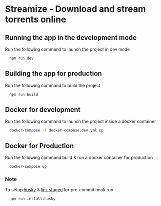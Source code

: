 # Streamize - Download and stream torrents online

## Running the app in the development mode

Run the following command to launch the project in dev mode

```bash
  npm run dev
```

## Building the app for production

Run the following command to build the project

```bash
  npm run build
```

## Docker for development

Run the following command to launch the project inside a docker container

```bash
  docker-compose -f docker-compose.dev.yml up
```

## Docker for Production

Run the following command build & run a docker container for production

```bash
  docker-compose up
```

### Note

To setup [husky](https://www.npmjs.com/package/husky) & [lint-staged](https://www.npmjs.com/package/lint-staged) for pre-commit hook run

```bash
  npm run install:husky
```
